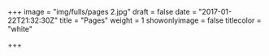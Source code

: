 +++
image = "img/fulls/pages 2.jpg"
draft = false
date = "2017-01-22T21:32:30Z"
title = "Pages"
weight = 1
showonlyimage = false
titlecolor = "white"

+++
